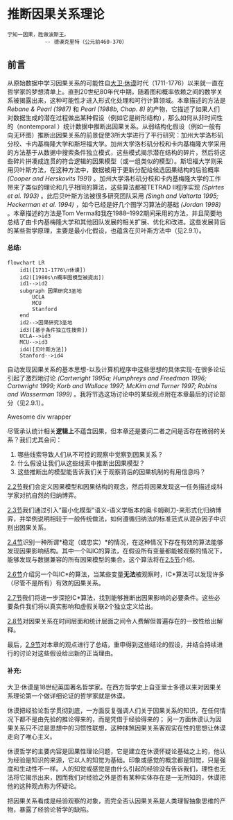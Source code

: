 # 推断因果关系理论

```
宁知一因果，胜做波斯王。
			-- 德谟克里特（公元前460-370）
```

## 前言
从原始数据中学习因果关系的可能性自[大卫·休谟](#hume)时代（1711-1776）以来就一直在哲学家的梦想清单上。直到20世纪80年代中期，随着图和概率依赖之间的数学关系被揭露出来，这种可能性才进入形式化处理和可行计算领域。本章描述的方法是 *Rebane & Pearl (1987)* 和 *Pearl (1988b, Chap. 8)* 的产物，它描述了如果人们对数据生成的潜在过程做出某种假设（例如它是树形结构），那么如何从非时间性的（nontemporal ）统计数据中推断出因果关系。从弱结构化假设（例如一般有向无环图）推断出因果关系的前景促使3所大学进行了平行研究：加州大学洛杉矶分校、卡内基梅隆大学和斯坦福大学。加州大学洛杉矶分校和卡内基梅隆大学采用的方法基于从数据中搜索条件独立模式，这些模式揭示潜在结构的碎片，然后将这些碎片拼凑成连贯的符合逻辑的因果模型（或一组类似的模型）。斯坦福大学则采用贝叶斯方法，在这种方法中，数据被用于更新分配给候选因果结构的后验概率 *(Cooper and Herskovits 1991)* 。加州大学洛杉矶分校和卡内基梅隆大学的工作带来了类似的理论和几乎相同的算法，这些算法都被TETRAD II程序实现 *(Spirtes et al. 1993)* 。此后贝叶斯方法被很多研究团队采用 *(Singh and Valtorta 1995; Heckerman et al. 1994)* ，如今已经是好几个图学习算法的基础 *(Jordan 1998)* 。本章描述的方法是Tom Verma和我在1988–1992期间采用的方法，并且简要地总结了由卡内基梅隆大学和其他团队发展的相关扩展、优化和改进。这些发展背后的某些哲学原理，主要是最小化假设，也蕴含在贝叶斯方法中（见2.9.1）。

<div class="alert alert-success" role="alert">
  <h4 class="alert-heading">总结:</h4>

```mermaid
flowchart LR
    id1([1711-1776\n休谟])
    id2([1980s\n概率图模型被提出])
    id1-->id2
    subgraph 因果研究3圣地
    	UCLA
    	MCU
    	Stanford
    end
    id2-->因果研究3圣地
    id3([基于条件独立性搜索])
    UCLA-->id3
    MCU-->id3
    id4([贝叶斯方法])
    Stanford-->id4
```

</div>


自动发现因果关系的基本思想-以及计算机程序中这些思想的具体实现-在很多论坛引起了激烈地讨论 *(Cartwright 1995a; Humphreys and Freedman 1996; Cartwright 1999; Korb and Wallace 1997; McKim and Turner 1997; Robins and Wasserman 1999)* 。我将节选这场讨论中的某些观点附在本章最后的讨论部分（见2.9.1）。

 <!-- panels:start -->

<div>Awesome div wrapper</div>

 <!-- panels:end -->

尽管承认统计相关**逻辑上**不蕴含因果，但本章还是要问二者之间是否存在微弱的关系？我们尤其会问：
1. 哪些线索导致人们从不可控的观察中觉察到因果关系？
2. 什么假设让我们从这些线索中推断出因果模型？
3. 这些推断出的模型能告诉我们关于观察背后的因果机制的有用信息吗？

[2.2节](/chapter02/2.The_Causal_Discovery_Framework.md)我们会定义因果模型和因果结构的观念，然后将因果发现这一任务描述成科学家对抗自然的归纳博弈。

[2.3节](/chapter02/3.Model_Preference.md)我们通过引入“最小化模型”语义-语义学版本的奥卡姆剃刀-来形式化归纳博弈，并举例说明相较于一般传统做法，如何遵循归纳法的标准范式从混杂因子中识别出因果关系。

[2.4节](/chapter02/4.Stable_Distribution.md)识别一种所谓*稳定（或忠实）*的情况，在这种情况下存在有效的算法能够发现因果影响结构。其中一个叫IC的算法，在假设所有变量都能被观察的情况下，能够发现与数据兼容的所有因果模型的集合。这个算法将在[2.5节](/chapter02/5.Recovering_DAG_Structures.md)介绍。

[2.6节](/chapter02/6.Recovering_Latent_Structures.md)介绍另一个叫IC\*的算法，当某些变量**无法**被观察时，IC\*算法可以发现许多（尽管不是所有）有效的因果关系。

[2.7节](/chapter02/7.Local_Criteria_for_Inferring_Causal_Relations.md)我们将进一步深挖IC\*算法，找到能够推断出因果影响的必要条件。这些必要条件我们将以真实影响和虚假关联2个独立定义给出。

[2.8节](/chapter02/8.Nontemporal_Causation_And_Statistical_Time.md)对因果关系在时间层面和统计层面之间令人费解但普遍存在的一致性给出解释。

最后，[2.9节](/chapter02/9.Conclusions.md)对本章的观点进行了总结，重申得到这些结论的假设，并结合持续进行的讨论对这些假设给出新的正当理由。

<div class="alert alert-primary" role="alert" id="hume">
  <h4 class="alert-heading">补充:</h4>

大卫·休谟是18世纪英国著名哲学家。在西方哲学史上自亚里士多德以来对因果关系理论第一个做详细论证的哲学家就是休谟。

休谟把经验论哲学贯彻到底，一方面反复强调人们关于因果关系的知识，在任何情况下都不是由先验的推论得来的，而是凭借于经验得来的；
另一方面休谟认为因果关系只不过是思想中的习惯性联想，这种抹煞因果关系客观实在性的思想让休谟走向了唯心主义。

休谟哲学的主要内容是因果性理论问题，它是建立在休谟怀疑论基础之上的，他认为经验是知识的来源，它以人的知觉为基础。印象或感觉的概念都是知觉，只是强度和生动性不一样。人的知觉或感觉是由什么引起的经验没有告诉我们，理性也无法将它揭示出来，因而我们对经验之外是否有某种实体存在是一无所知的，休谟把他的这种观点称为怀疑论。

把因果关系看成是经验观察的对象，而完全否认因果关系是人类理智抽象思维的产物，暴露了经验论哲学的缺陷。
</div>